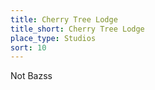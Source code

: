 ```yaml
---
title: Cherry Tree Lodge
title_short: Cherry Tree Lodge
place_type: Studios
sort: 10
---
```


Not Bazss
